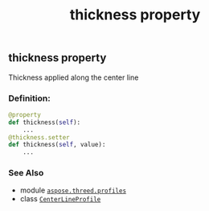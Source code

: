 ﻿---
title: thickness property
second_title: Aspose.3D for Python via .NET API References
description: 
type: docs
weight: 160
url: /python-net/aspose.threed.profiles/centerlineprofile/thickness/
is_root: false
---

## thickness property


Thickness applied along the center line
### Definition:
```python
@property
def thickness(self):
    ...
@thickness.setter
def thickness(self, value):
    ...
```

### See Also
* module [`aspose.threed.profiles`](../../)
* class [`CenterLineProfile`](/3d/python-net/aspose.threed.profiles/centerlineprofile)
